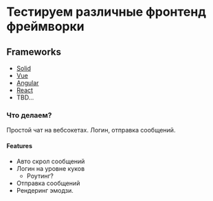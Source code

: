 # Тестируем различные фронтенд фреймворки

## Frameworks

* [Solid](./solid-tests)
* [Vue](./vue-tests)
* [Angular](./angular-tests)
* [React](./react-tests)
* TBD...

### Что делаем?

Простой чат на вебсокетах. Логин, отправка сообщений.

#### Features

* Авто скрол сообщений
* Логин на уровне куков
  * Роутинг?
* Отправка сообщений
* Рендеринг эмодзи.
